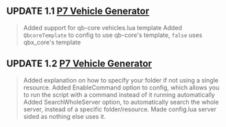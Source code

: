 ## UPDATE 1.1 [P7 Vehicle Generator](<https://github.com/SSnowly/p7_vehiclegenerator>)

> Added support for qb-core vehicles.lua template
> Added `QbcoreTemplate` to config to use qb-core's template, `false` uses qbx_core's template


## UPDATE 1.2  [P7 Vehicle Generator](<https://github.com/SSnowly/p7_vehiclegenerator>)
> Added explanation on how to specify your folder if not using a single resource.
> Added EnableCommand option to config, which allows you to run the script with a command instead of it running automatically
> Added SearchWholeServer option, to automatically search the whole server, instead of a specific folder/resource.
> Made config.lua server sided as nothing else uses it.